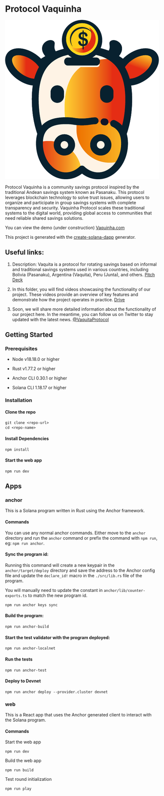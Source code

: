 # Protocol Vaquinha

![Texto alternativo](/vaquina.png)

Protocol Vaquinha is a community savings protocol inspired by the traditional Andean savings system known as Pasanaku. This protocol leverages blockchain technology to solve trust issues, allowing users to organize and participate in group savings systems with complete transparency and security. Vaquinha Protocol scales these traditional systems to the digital world, providing global access to communities that need reliable shared savings solutions.

You can view the demo (under construction) [Vaquinha.com](https://www.google.com)

This project is generated with the [create-solana-dapp](https://vaquinha-seven.vercel.app/) generator.

## Useful links:

1. Description: Vaquita is a protocol for rotating savings based on informal and traditional savings systems used in various countries, including Bolivia (Pasanaku), Argentina (Vaquita), Peru (Junta), and others. [Pitch Deck](https://www.canva.com/design/DAGTBA2Xyd0/dPTy43Ze_Q4nlW3oXM7yjA/edit?utm_content=DAGTBA2Xyd0&utm_campaign=designshare&utm_medium=link2&utm_source=sharebutton)

2. In this folder, you will find videos showcasing the functionality of our project. These videos provide an overview of key features and demonstrate how the project operates in practice. [Drive](https://drive.google.com/drive/folders/1LzhAUhjTEN72tB0uCMhH9dTVydrg0A7C)

3. Soon, we will share more detailed information about the functionality of our project here. In the meantime, you can follow us on Twitter to stay updated with the latest news. [@VaquitaProtocol](https://x.com/VaquitaProtocol)


## Getting Started

### Prerequisites

- Node v18.18.0 or higher

- Rust v1.77.2 or higher
- Anchor CLI 0.30.1 or higher
- Solana CLI 1.18.17 or higher

### Installation

#### Clone the repo

```shell
git clone <repo-url>
cd <repo-name>
```

#### Install Dependencies

```shell
npm install
```

#### Start the web app

```
npm run dev
```

## Apps

### anchor

This is a Solana program written in Rust using the Anchor framework.

#### Commands

You can use any normal anchor commands. Either move to the `anchor` directory and run the `anchor` command or prefix the command with `npm run`, eg: `npm run anchor`.

#### Sync the program id:

Running this command will create a new keypair in the `anchor/target/deploy` directory and save the address to the Anchor config file and update the `declare_id!` macro in the `./src/lib.rs` file of the program.

You will manually need to update the constant in `anchor/lib/counter-exports.ts` to match the new program id.

```shell
npm run anchor keys sync
```

#### Build the program:

```shell
npm run anchor-build
```

#### Start the test validator with the program deployed:

```shell
npm run anchor-localnet
```

#### Run the tests

```shell
npm run anchor-test
```

#### Deploy to Devnet

```shell
npm run anchor deploy --provider.cluster devnet
```

### web

This is a React app that uses the Anchor generated client to interact with the Solana program.

#### Commands

Start the web app

```shell
npm run dev
```

Build the web app

```shell
npm run build
```

Test round initialization

```shell
npm run play
```
